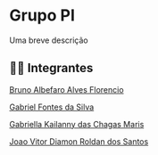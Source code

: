 
# Grupo PI 

Uma breve descrição 


## 🤷‍♂ Integrantes
[Bruno Albefaro Alves Florencio](https://katherineoelsner.com/)

[Gabriel Fontes da Silva](https://github.com/gabrielfontesdesousa)

[Gabriella Kailanny das Chagas Maris](https://github.com/GabriellaMaris)

[Joao Vitor Diamon Roldan dos Santos](https://github.com/JoaoVitorDiamon)

